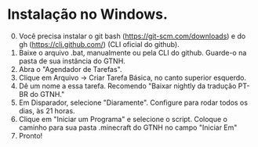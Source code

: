# Instalação no Windows.

0. Você precisa instalar o git bash (https://git-scm.com/downloads) e do gh (https://cli.github.com/) (CLI oficial do github).
1. Baixe o arquivo .bat, manualmente ou pela CLI do github. Guarde-o na pasta de sua instância do GTNH.
2. Abra o "Agendador de Tarefas".
3. Clique em Arquivo -> Criar Tarefa Básica, no canto superior esquerdo.
4. Dê um nome a essa tarefa. Recomendo "Baixar nightly da tradução PT-BR do GTNH."
5. Em Disparador, selecione "Diaramente". Configure para rodar todos os dias, às 21 horas.
6. Clique em "Iniciar um Programa" e selecione o script. Coloque o caminho para sua pasta .minecraft do GTNH no campo "Iniciar Em"
7. Pronto!
   
